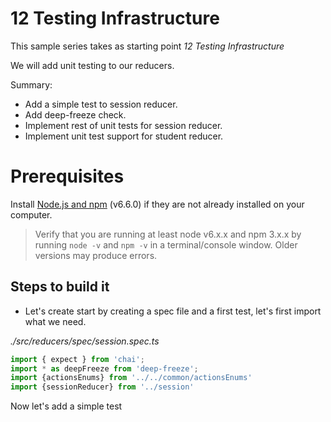 # 12 Testing Infrastructure

This sample series takes as starting point _12 Testing Infrastructure_

We will add unit testing to our reducers.

Summary:

- Add a simple test to session reducer.
- Add deep-freeze check.
- Implement rest of unit tests for session reducer.
- Implement unit test support for student reducer.



# Prerequisites

Install [Node.js and npm](https://nodejs.org/en/) (v6.6.0) if they are not already installed on your computer.

> Verify that you are running at least node v6.x.x and npm 3.x.x by running `node -v` and `npm -v` in a terminal/console window. Older versions may produce errors.

## Steps to build it

- Let's create start by creating a spec file and a first test, let's first import what we need.

_./src/reducers/spec/session.spec.ts_

```javascript
import { expect } from 'chai';
import * as deepFreeze from 'deep-freeze';
import {actionsEnums} from '../../common/actionsEnums'
import {sessionReducer} from '../session'

```

Now let's add a simple test

```javascript
```
